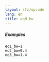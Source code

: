 ```yaml
---
layout: sfz/opcode
lang: en
title: eqN_bw
---
```

##### Examples

```
eq1_bw=1
eq2_bw=0.4
eq3_bw=1.4
```
